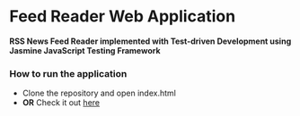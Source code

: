 # Feed Reader Web Application

**RSS News Feed Reader implemented with Test-driven Development using Jasmine JavaScript Testing Framework**

### How to run the application
* Clone the repository and open index.html
* **OR** Check it out [here](http://jorypestorious.com/front-end-web-developer-nanodegree/feedreader-tdd)

